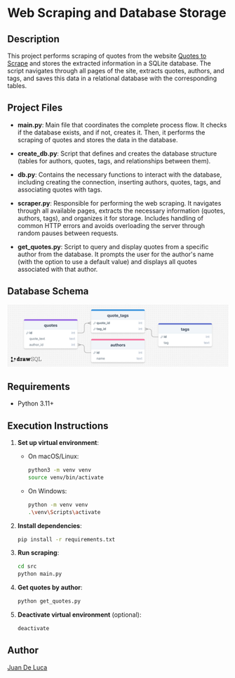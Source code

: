 # Web Scraping and Database Storage

## Description

This project performs scraping of quotes from the website [Quotes to Scrape](https://quotes.toscrape.com) and stores the extracted information in a SQLite database. The script navigates through all pages of the site, extracts quotes, authors, and tags, and saves this data in a relational database with the corresponding tables.

## Project Files

- **main.py**: Main file that coordinates the complete process flow. It checks if the database exists, and if not, creates it. Then, it performs the scraping of quotes and stores the data in the database.

- **create_db.py**: Script that defines and creates the database structure (tables for authors, quotes, tags, and relationships between them).

- **db.py**: Contains the necessary functions to interact with the database, including creating the connection, inserting authors, quotes, tags, and associating quotes with tags.

- **scraper.py**: Responsible for performing the web scraping. It navigates through all available pages, extracts the necessary information (quotes, authors, tags), and organizes it for storage. Includes handling of common HTTP errors and avoids overloading the server through random pauses between requests.

- **get_quotes.py**: Script to query and display quotes from a specific author from the database. It prompts the user for the author's name (with the option to use a default value) and displays all quotes associated with that author.

## Database Schema

![Database Schema](./schema.png)

## Requirements

- Python 3.11+

## Execution Instructions

1. **Set up virtual environment**:

   - On macOS/Linux:
     ```bash
     python3 -m venv venv
     source venv/bin/activate
     ```
   - On Windows:
     ```bash
     python -m venv venv
     .\venv\Scripts\activate
     ```

2. **Install dependencies**:

   ```bash
   pip install -r requirements.txt
   ```

3. **Run scraping**:

   ```bash
   cd src
   python main.py
   ```

4. **Get quotes by author**:

   ```bash
   python get_quotes.py
   ```

5. **Deactivate virtual environment** (optional):
   ```bash
   deactivate
   ```

## Author

[Juan De Luca](https://github.com/delucajuan/)
